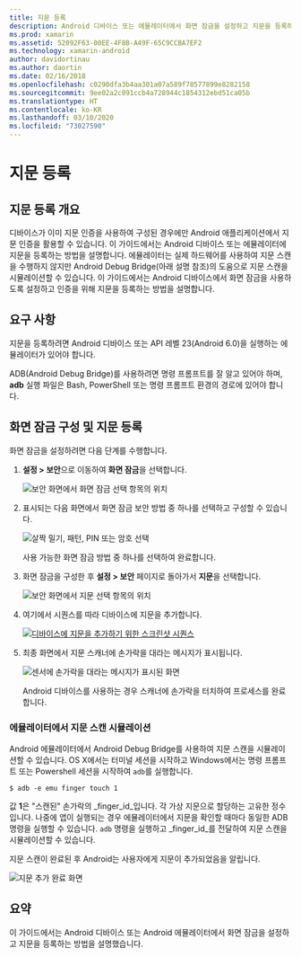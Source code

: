 ```yaml
---
title: 지문 등록
description: Android 디바이스 또는 에뮬레이터에서 화면 잠금을 설정하고 지문을 등록하는 방법입니다.
ms.prod: xamarin
ms.assetid: 52092F63-00EE-4F8B-A49F-65C9CCBA7EF2
ms.technology: xamarin-android
author: davidortinau
ms.author: daortin
ms.date: 02/16/2018
ms.openlocfilehash: c0290dfa3b4aa301a07a589f78577899e8282158
ms.sourcegitcommit: 9ee02a2c091ccb4a728944c1854312ebd51ca05b
ms.translationtype: HT
ms.contentlocale: ko-KR
ms.lasthandoff: 03/10/2020
ms.locfileid: "73027590"
---
```

# <a name="enrolling-a-fingerprint"></a>지문 등록

## <a name="enrolling-a-fingerprint-overview"></a>지문 등록 개요

디바이스가 이미 지문 인증을 사용하여 구성된 경우에만 Android 애플리케이션에서 지문 인증을 활용할 수 있습니다. 이 가이드에서는 Android 디바이스 또는 에뮬레이터에 지문을 등록하는 방법을 설명합니다. 에뮬레이터는 실제 하드웨어를 사용하여 지문 스캔을 수행하지 않지만 Android Debug Bridge(아래 설명 참조)의 도움으로 지문 스캔을 시뮬레이션할 수 있습니다.  이 가이드에서는 Android 디바이스에서 화면 잠금을 사용하도록 설정하고 인증을 위해 지문을 등록하는 방법을 설명합니다.

## <a name="requirements"></a>요구 사항

지문을 등록하려면 Android 디바이스 또는 API 레벨 23(Android 6.0)을 실행하는 에뮬레이터가 있어야 합니다.

ADB(Android Debug Bridge)를 사용하려면 명령 프롬프트를 잘 알고 있어야 하며, **adb** 실행 파일은 Bash, PowerShell 또는 명령 프롬프트 환경의 경로에 있어야 합니다.

## <a name="configuring-a-screen-lock-and-enrolling-a-fingerprint"></a>화면 잠금 구성 및 지문 등록 

화면 잠금을 설정하려면 다음 단계를 수행합니다.

1. **설정 > 보안**으로 이동하여 **화면 잠금**을 선택합니다.

    ![보안 화면에서 화면 잠금 선택 항목의 위치](enrolling-fingerprint-images/testing-01.png)

2. 표시되는 다음 화면에서 화면 잠금 보안 방법 중 하나를 선택하고 구성할 수 있습니다. 

    ![살짝 밀기, 패턴, PIN 또는 암호 선택](enrolling-fingerprint-images/testing-02.png)

   사용 가능한 화면 잠금 방법 중 하나를 선택하여 완료합니다.

3. 화면 잠금을 구성한 후 **설정 > 보안** 페이지로 돌아가서 **지문**을 선택합니다.

    ![보안 화면에서 지문 선택 항목의 위치](enrolling-fingerprint-images/testing-03.png)

4. 여기에서 시퀀스를 따라 디바이스에 지문을 추가합니다.

    [![디바이스에 지문을 추가하기 위한 스크린샷 시퀀스](enrolling-fingerprint-images/testing-04-sml.png)](enrolling-fingerprint-images/testing-04.png#lightbox)

5. 최종 화면에서 지문 스캐너에 손가락을 대라는 메시지가 표시됩니다. 

    ![센서에 손가락을 대라는 메시지가 표시된 화면](enrolling-fingerprint-images/testing-05.png)

    Android 디바이스를 사용하는 경우 스캐너에 손가락을 터치하여 프로세스를 완료합니다. 

### <a name="simulating-a-fingerprint-scan-on-the-emulator"></a>에뮬레이터에서 지문 스캔 시뮬레이션

Android 에뮬레이터에서 Android Debug Bridge를 사용하여 지문 스캔을 시뮬레이션할 수 있습니다. OS X에서는 터미널 세션을 시작하고 Windows에서는 명령 프롬프트 또는 Powershell 세션을 시작하여 `adb`를 실행합니다.

```shell
$ adb -e emu finger touch 1
```

값 **1**은 "스캔된" 손가락의 _finger\_id_입니다. 각 가상 지문으로 할당하는 고유한 정수입니다. 나중에 앱이 실행되는 경우 에뮬레이터에서 지문을 확인할 때마다 동일한 ADB 명령을 실행할 수 있습니다. `adb` 명령을 실행하고 _finger\_id_를 전달하여 지문 스캔을 시뮬레이션할 수 있습니다.

지문 스캔이 완료된 후 Android는 사용자에게 지문이 추가되었음을 알립니다.  

![지문 추가 완료 화면](enrolling-fingerprint-images/testing-06.png)

## <a name="summary"></a>요약 

이 가이드에서는 Android 디바이스 또는 Android 에뮬레이터에서 화면 잠금을 설정하고 지문을 등록하는 방법을 설명했습니다. 
